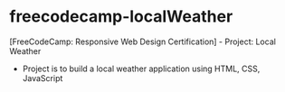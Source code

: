 # freecodecamp-localWeather
[FreeCodeCamp: Responsive Web Design Certification] - Project: Local Weather
- Project is to build a local weather application using HTML, CSS, JavaScript
